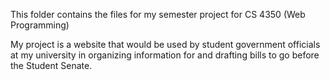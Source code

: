 This folder contains the files for my semester project for CS 4350 (Web Programming)

My project is a website that would be used by student government officials at my university in organizing information for and drafting bills to go before the Student Senate.